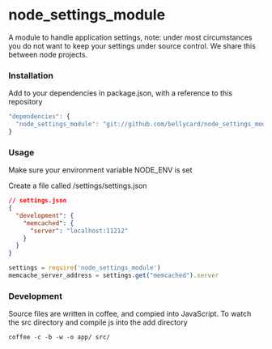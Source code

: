 node_settings_module
================

A module to handle application settings, note: under most circumstances you do not want to keep your settings under source control.  We share this between node projects.

### Installation

Add to your dependencies in package.json, with a reference to this repository

```JAVASCRIPT
"dependencies": {
  "node_settings_module": "git://github.com/bellycard/node_settings_module.git#v0.0.4"
}
```

### Usage

Make sure your environment variable NODE_ENV is set

Create a file called /settings/settings.json

```JSON
// settings.json
{
  "development": {
    "memcached": {
      "server": "localhost:11212"
    }
  }
}
```

```JAVASCRIPT
settings = require('node_settings_module')
memcache_server_address = settings.get("memcached").server
```

### Development

Source files are written in coffee, and compied into JavaScript.  To watch the src directory and compile js into the add directory
```
coffee -c -b -w -o app/ src/
```
